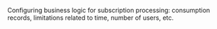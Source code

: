 Configuring business logic for subscription processing: consumption records, limitations related to time, number of users, etc.